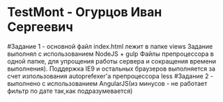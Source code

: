 # TestMont - Огурцов Иван Сергеевич
#Задание 1 - основной файл index.html лежит в папке views
  Задание выполнял с использованием NodeJS + gulp
  Файлы препроцессора в одной папке, для упрощения работы сервера и сокращения времени выполнения).
  Поддержка IE9 и остальных браузеров выполняется за счет изпользования autoprefexer'a препроцессора less
#Задание 2 - выполнено с использованием AngularJS(из минусов - не работает фильтр по дате так,как подразумевается)
